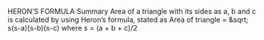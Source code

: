 HERON’S FORMULA
Summary
Area of a triangle with its sides as a, b and c is calculated by using Heron’s formula,
stated as
Area of triangle = &sqrt; s(s-a)(s-b)(s-c)
where s = (a + b + c)/2
